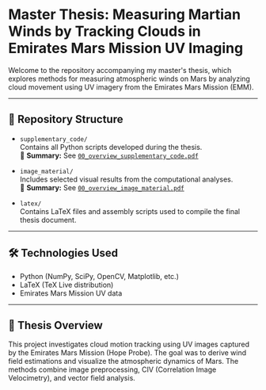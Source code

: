# Master Thesis: Measuring Martian Winds by Tracking Clouds in Emirates Mars Mission UV Imaging

Welcome to the repository accompanying my master's thesis, which explores methods for measuring atmospheric winds on Mars by analyzing cloud movement using UV imagery from the Emirates Mars Mission (EMM).

---

## 📁 Repository Structure

- `supplementary_code/`  
  Contains all Python scripts developed during the thesis.  
  🔹 **Summary:** See [`00_overview_supplementary_code.pdf`](supplementary_code/00_overview_supplementary_code.pdf)

- `image_material/`  
  Includes selected visual results from the computational analyses.  
  🔹 **Summary:** See [`00_overview_image_material.pdf`](image_material/00_overview_image_material.pdf)

- `latex/`  
  Contains LaTeX files and assembly scripts used to compile the final thesis document.

---

## 🛠️ Technologies Used

- Python (NumPy, SciPy, OpenCV, Matplotlib, etc.)
- LaTeX (TeX Live distribution)
- Emirates Mars Mission UV data

---

## 📄 Thesis Overview

This project investigates cloud motion tracking using UV images captured by the Emirates Mars Mission (Hope Probe). The goal was to derive wind field estimations and visualize the atmospheric dynamics of Mars. The methods combine image preprocessing, CIV (Correlation Image Velocimetry), and vector field analysis.

